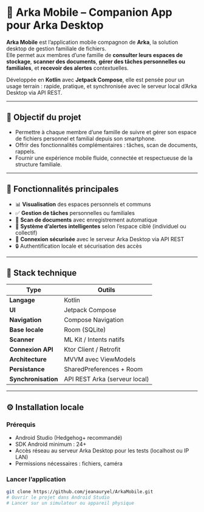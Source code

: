 # 📱 Arka Mobile – Companion App pour Arka Desktop

**Arka Mobile** est l’application mobile compagnon de **Arka**, la solution desktop de gestion familiale de fichiers.  
Elle permet aux membres d’une famille de **consulter leurs espaces de stockage**, **scanner des documents**, **gérer des tâches personnelles ou familiales**, et **recevoir des alertes** contextuelles.

Développée en **Kotlin** avec **Jetpack Compose**, elle est pensée pour un usage terrain : rapide, pratique, et synchronisée avec le serveur local d’Arka Desktop via API REST.

---

## 🎯 Objectif du projet

- Permettre à chaque membre d’une famille de suivre et gérer son espace de fichiers personnel et familial depuis son smartphone.
- Offrir des fonctionnalités complémentaires : tâches, scan de documents, rappels.
- Fournir une expérience mobile fluide, connectée et respectueuse de la structure familiale.

---

## 🚀 Fonctionnalités principales

- 📊 **Visualisation** des espaces personnels et communs
- ✅ **Gestion de tâches** personnelles ou familiales
- 🧾 **Scan de documents** avec enregistrement automatique
- 🔔 **Système d’alertes intelligentes** selon l’espace ciblé (individuel ou collectif)
- 🔗 **Connexion sécurisée** avec le serveur Arka Desktop via API REST
- 🔒 Authentification locale et sécurisation des accès

---

## 🧱 Stack technique

| Type | Outils |
|------|--------|
| **Langage** | Kotlin |
| **UI** | Jetpack Compose |
| **Navigation** | Compose Navigation |
| **Base locale** | Room (SQLite) |
| **Scanner** | ML Kit / Intents natifs |
| **Connexion API** | Ktor Client / Retrofit |
| **Architecture** | MVVM avec ViewModels |
| **Persistance** | SharedPreferences + Room |
| **Synchronisation** | API REST Arka (serveur local)

---

## ⚙️ Installation locale

### Prérequis

- Android Studio (Hedgehog+ recommandé)
- SDK Android minimum : 24+
- Accès réseau au serveur Arka Desktop pour les tests (localhost ou IP LAN)
- Permissions nécessaires : fichiers, caméra

### Lancer l’application

```bash
git clone https://github.com/jeanauryel/ArkaMobile.git
# Ouvrir le projet dans Android Studio
# Lancer sur un simulateur ou appareil physique
